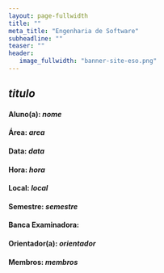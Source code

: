 ```yaml
---
layout: page-fullwidth
title: ""
meta_title: "Engenharia de Software"
subheadline: ""
teaser: ""
header:
   image_fullwidth: "banner-site-eso.png"
---
```


## $titulo$

#### Aluno(a): $nome$

#### Área: $area$

#### Data: $data$

#### Hora: $hora$

#### Local: $local$

#### Semestre: $semestre$

#### Banca Examinadora:

#### Orientador(a): $orientador$

#### Membros: $membros$